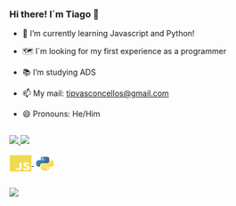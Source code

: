 ### Hi there! I´m Tiago 🤠


- 🐍 I’m currently learning Javascript and Python!
- 🗺️ I´m looking for my first experience as a programmer
- 📚 I’m studying ADS 
- 📫 My mail: tipvasconcellos@gmail.com
- 😄 Pronouns: He/Him

  ##

 <div>
  <a href="https://github.com/TiagoPVasconcellos">
  <img height="180em" src="https://github-readme-stats.vercel.app/api?username=TiagoPVasconcellos&show_icons=true&theme=dracula&include_all_commits=true&count_private=true"/>
  <img height="180em" src="https://github-readme-stats.vercel.app/api/top-langs/?username=TiagoPVasconcellos&layout=compact&langs_count=7&theme=dracula"/>
</div>

<div style="display: inline_block"><br>
  <img align="center" alt="Tiago-Js" height="30" width="40" src="https://raw.githubusercontent.com/devicons/devicon/master/icons/javascript/javascript-plain.svg">
   <img align="center" alt="Tiago-Python" height="30" width="40" src="https://raw.githubusercontent.com/devicons/devicon/master/icons/python/python-original.svg">
  </div>
  
  ##
  
  <div>  
    <a href = "mailto:tipvasconcellos@gmail.com"><img src="https://img.shields.io/badge/-Gmail-%23333?style=for-the-badge&logo=gmail&logoColor=white" target="_blank"></a>    
  </div>
